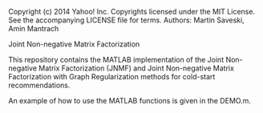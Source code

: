 Copyright (c) 2014 Yahoo! Inc.
Copyrights licensed under the MIT License. See the accompanying LICENSE file for terms.
Authors: Martin Saveski, Amin Mantrach

Joint Non-negative Matrix Factorization


This repository contains the MATLAB implementation of the Joint Non-negative Matrix Factorization (JNMF) and Joint Non-negative Matrix Factorization with Graph Regularization methods for cold-start recommendations.

An example of how to use the MATLAB functions is given in the DEMO.m.

